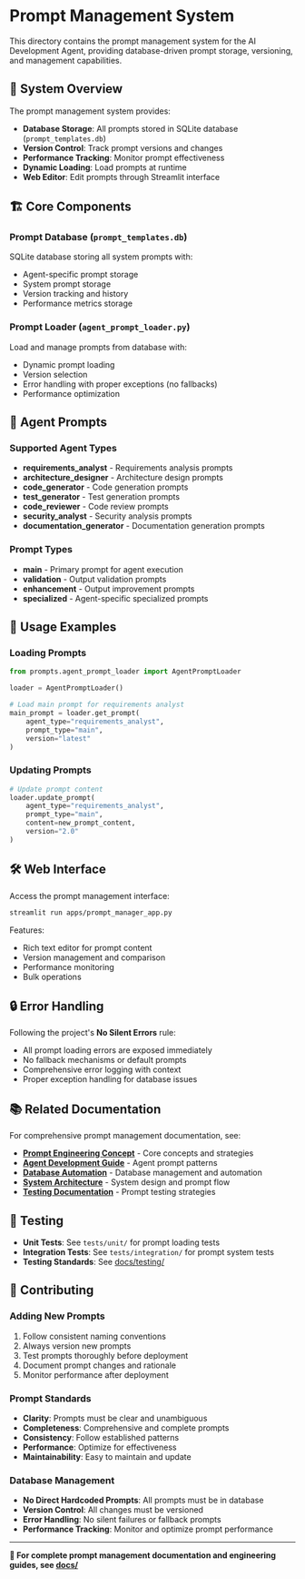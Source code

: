 # Prompt Management System

This directory contains the prompt management system for the AI Development Agent, providing database-driven prompt storage, versioning, and management capabilities.

## 🎯 System Overview

The prompt management system provides:
- **Database Storage**: All prompts stored in SQLite database (`prompt_templates.db`)
- **Version Control**: Track prompt versions and changes  
- **Performance Tracking**: Monitor prompt effectiveness
- **Dynamic Loading**: Load prompts at runtime
- **Web Editor**: Edit prompts through Streamlit interface

## 🏗️ Core Components

### **Prompt Database** (`prompt_templates.db`)
SQLite database storing all system prompts with:
- Agent-specific prompt storage
- System prompt storage
- Version tracking and history
- Performance metrics storage

### **Prompt Loader** (`agent_prompt_loader.py`)
Load and manage prompts from database with:
- Dynamic prompt loading
- Version selection
- Error handling with proper exceptions (no fallbacks)
- Performance optimization

## 🤖 Agent Prompts

### Supported Agent Types
- **requirements_analyst** - Requirements analysis prompts
- **architecture_designer** - Architecture design prompts
- **code_generator** - Code generation prompts
- **test_generator** - Test generation prompts
- **code_reviewer** - Code review prompts
- **security_analyst** - Security analysis prompts
- **documentation_generator** - Documentation generation prompts

### Prompt Types
- **main** - Primary prompt for agent execution
- **validation** - Output validation prompts
- **enhancement** - Output improvement prompts
- **specialized** - Agent-specific specialized prompts

## 🔧 Usage Examples

### Loading Prompts
```python
from prompts.agent_prompt_loader import AgentPromptLoader

loader = AgentPromptLoader()

# Load main prompt for requirements analyst
main_prompt = loader.get_prompt(
    agent_type="requirements_analyst",
    prompt_type="main",
    version="latest"
)
```

### Updating Prompts
```python
# Update prompt content
loader.update_prompt(
    agent_type="requirements_analyst",
    prompt_type="main",
    content=new_prompt_content,
    version="2.0"
)
```

## 🛠️ Web Interface

Access the prompt management interface:
```bash
streamlit run apps/prompt_manager_app.py
```

Features:
- Rich text editor for prompt content
- Version management and comparison
- Performance monitoring
- Bulk operations

## 🔒 Error Handling

Following the project's **No Silent Errors** rule:
- All prompt loading errors are exposed immediately
- No fallback mechanisms or default prompts
- Comprehensive error logging with context
- Proper exception handling for database issues

## 📚 Related Documentation

For comprehensive prompt management documentation, see:

- **[Prompt Engineering Concept](../docs/concepts/prompt_engineering_concept.md)** - Core concepts and strategies
- **[Agent Development Guide](../docs/guides/langgraph/agent_development_guide.md)** - Agent prompt patterns
- **[Database Automation](../docs/guides/database/)** - Database management and automation
- **[System Architecture](../docs/architecture/)** - System design and prompt flow
- **[Testing Documentation](../docs/testing/)** - Prompt testing strategies

## 🧪 Testing

- **Unit Tests**: See `tests/unit/` for prompt loading tests
- **Integration Tests**: See `tests/integration/` for prompt system tests
- **Testing Standards**: See [docs/testing/](../docs/testing/README.md)

## 🤝 Contributing

### Adding New Prompts
1. Follow consistent naming conventions
2. Always version new prompts
3. Test prompts thoroughly before deployment
4. Document prompt changes and rationale
5. Monitor performance after deployment

### Prompt Standards
- **Clarity**: Prompts must be clear and unambiguous
- **Completeness**: Comprehensive and complete prompts
- **Consistency**: Follow established patterns
- **Performance**: Optimize for effectiveness
- **Maintainability**: Easy to maintain and update

### Database Management
- **No Direct Hardcoded Prompts**: All prompts must be in database
- **Version Control**: All changes must be versioned
- **Error Handling**: No silent failures or fallback prompts
- **Performance Tracking**: Monitor and optimize prompt performance

---

**📖 For complete prompt management documentation and engineering guides, see [docs/](../docs/README.md)**